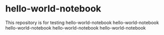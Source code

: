 # hello-world-notebook
This repository is for testing
hello-world-notebook hello-world-notebook hello-world-notebook hello-world-notebook hello-world-notebook
